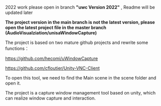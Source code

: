 2022 work please open in branch **"uwc Version 2022"**
, Readme will be updated later 


**The project version in the **main** branch is not the latest version, please open the latest project file in the **master** branch **(AudioVisualziation/unisaWindowCapture)****



The project is based on two mature github projects and rewrite some functions：

https://github.com/hecomi/uWindowCapture

https://github.com/cfloutier/Unity-VNC-Client


To open this tool, we need to find the Main scene in the scene folder and open it.


The project is a capture window management tool based on unity, which can realize window capture and interaction. 
